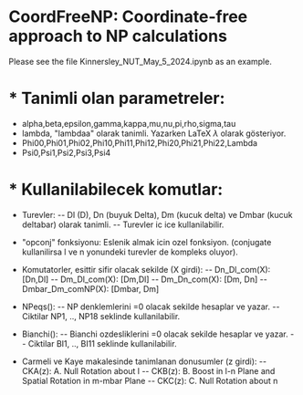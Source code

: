 # CoordFreeNP: Coordinate-free approach to NP calculations

Please see the file Kinnersley_NUT_May_5_2024.ipynb as an example.

# * Tanimli olan parametreler:

- alpha,beta,epsilon,gamma,kappa,mu,nu,pi,rho,sigma,tau
- lambda, "lambdaa" olarak tanimli. Yazarken LaTeX $\lambda$ olarak gösteriyor.
- Phi00,Phi01,Phi02,Phi10,Phi11,Phi12,Phi20,Phi21,Phi22,Lambda
- Psi0,Psi1,Psi2,Psi3,Psi4

# * Kullanilabilecek komutlar:

- Turevler:
-- Dl (D), Dn (buyuk Delta), Dm (kucuk delta) ve Dmbar (kucuk deltabar) olarak tanimli. 
-- Turevler ic ice kullanilabilir.

- "opconj" fonksiyonu: Eslenik almak icin ozel fonksiyon. 
(conjugate kullanilirsa l ve n yonundeki turevler de kompleks oluyor).

- Komutatorler, esittir sifir olacak sekilde (X girdi):
-- Dn_Dl_com(X): [Dn,Dl]
-- Dm_Dl_com(X): [Dm,Dl]
-- Dm_Dn_com(X): [Dm, Dn]
-- Dmbar_Dm_comNP(X): [Dmbar, Dm]

- NPeqs(): 
-- NP denklemlerini =0 olacak sekilde hesaplar ve yazar. 
-- Ciktilar NP1, .., NP18 seklinde kullanilabilir.

- Bianchi():
-- Bianchi ozdesliklerini =0 olacak sekilde hesaplar ve yazar. 
-- Ciktilar BI1, .., BI11 seklinde kullanilabilir.

- Carmeli ve Kaye makalesinde tanimlanan donusumler (z girdi):
-- CKA(z): A. Null Rotation about l
-- CKB(z): B. Boost in l-n Plane and Spatial Rotation in m-mbar Plane
-- CKC(z): C. Null Rotation about n
